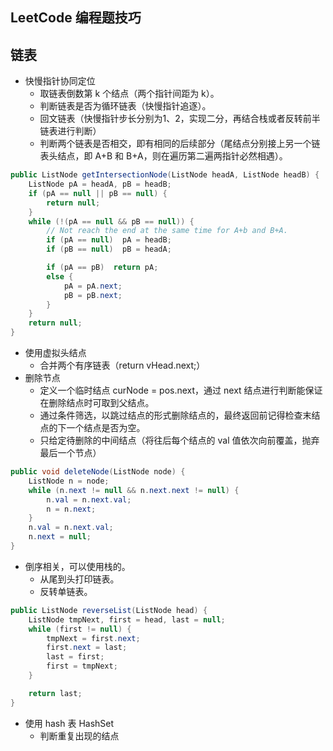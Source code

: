 ## LeetCode 编程题技巧





## 链表

* 快慢指针协同定位
    * 取链表倒数第 k 个结点（两个指针间距为 k）。
    * 判断链表是否为循环链表（快慢指针追逐）。
    * 回文链表（快慢指针步长分别为1、2，实现二分，再结合栈或者反转前半链表进行判断）
    * 判断两个链表是否相交，即有相同的后续部分（尾结点分别接上另一个链表头结点，即 A+B 和 B+A，则在遍历第二遍两指针必然相遇）。

```java
public ListNode getIntersectionNode(ListNode headA, ListNode headB) {
    ListNode pA = headA, pB = headB;
    if (pA == null || pB == null) {
        return null;
    }
    while (!(pA == null && pB == null)) {
        // Not reach the end at the same time for A+b and B+A.
        if (pA == null)  pA = headB;
        if (pB == null)  pB = headA;

        if (pA == pB)  return pA;
        else {
            pA = pA.next;
            pB = pB.next;
        }
    }
    return null;
}
```

* 使用虚拟头结点
    * 合并两个有序链表（return vHead.next;）
* 删除节点
    * 定义一个临时结点 curNode = pos.next，通过 next 结点进行判断能保证在删除结点时可取到父结点。
    * 通过条件筛选，以跳过结点的形式删除结点的，最终返回前记得检查末结点的下一个结点是否为空。
    * 只给定待删除的中间结点（将往后每个结点的 val 值依次向前覆盖，抛弃最后一个节点）

```java
public void deleteNode(ListNode node) {
    ListNode n = node;
    while (n.next != null && n.next.next != null) {
        n.val = n.next.val;
        n = n.next;
    }
    n.val = n.next.val;
    n.next = null;
}
```

* 倒序相关，可以使用栈的。
    * 从尾到头打印链表。
    * 反转单链表。

```java
public ListNode reverseList(ListNode head) {
    ListNode tmpNext, first = head, last = null;
    while (first != null) {
        tmpNext = first.next;
        first.next = last;
        last = first;
        first = tmpNext;
    }

    return last;
}
```



* 使用 hash 表 HashSet
    * 判断重复出现的结点